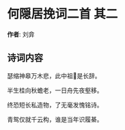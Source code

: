 # 何隠居挽词二首  其二

**作者**: 刘弇

## 诗词内容

瑟缩神皋万木悲，此中祖𫐈是长辞。

半生桂向秋蟾老，一日舟先夜壑移。

终恐短长私造物，了无毫发愧铭诗。

青鸳仅就千云构，谁是当年识履綦。

